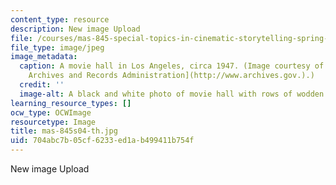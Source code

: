 ```yaml
---
content_type: resource
description: New image Upload
file: /courses/mas-845-special-topics-in-cinematic-storytelling-spring-2004/704abc7b05cf6233ed1ab499411b754f_mas-845s04-th.jpg
file_type: image/jpeg
image_metadata:
  caption: A movie hall in Los Angeles, circa 1947. (Image courtesy of the [U.S. National
    Archives and Records Administration](http://www.archives.gov.).)
  credit: ''
  image-alt: A black and white photo of movie hall with rows of wodden chairs.
learning_resource_types: []
ocw_type: OCWImage
resourcetype: Image
title: mas-845s04-th.jpg
uid: 704abc7b-05cf-6233-ed1a-b499411b754f
---
```

New image Upload

